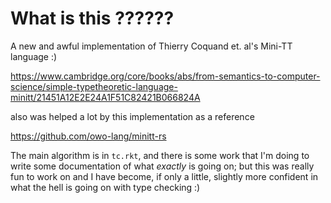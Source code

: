 # What is this ??????

A new and awful implementation of Thierry Coquand et. al's Mini-TT language :)

https://www.cambridge.org/core/books/abs/from-semantics-to-computer-science/simple-typetheoretic-language-minitt/21451A12E2E24A1F51C82421B066824A

also was helped a lot by this implementation as a reference

https://github.com/owo-lang/minitt-rs

The main algorithm is in `tc.rkt`, and there is some work that I'm doing to write some 
documentation of what *exactly* is going on; but this was really fun to work on and 
I have become, if only a little, slightly more confident in what the hell is going on with 
type checking :)
